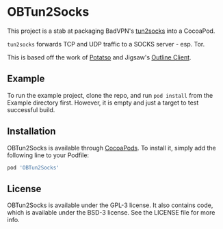 # OBTun2Socks

This project is a stab at packaging BadVPN's [tun2socks](https://github.com/ambrop72/badvpn/) 
into a CocoaPod.

`tun2socks` forwards TCP and UDP traffic to a SOCKS server - esp. Tor.

This is based off the work of [Potatso](https://github.com/haxpor/Potatso) and
Jigsaw's [Outline Client](https://github.com/Jigsaw-Code/outline-client/tree/master/third_party/Potatso).

## Example

To run the example project, clone the repo, and run `pod install` from the Example directory first.
However, it is empty and just a target to test successful build.

## Installation

OBTun2Socks is available through [CocoaPods](https://cocoapods.org). To install
it, simply add the following line to your Podfile:

```ruby
pod 'OBTun2Socks'
```

## License

OBTun2Socks is available under the GPL-3 license. 
It also contains code, which is available under the BSD-3 license. 
See the LICENSE file for more info.
